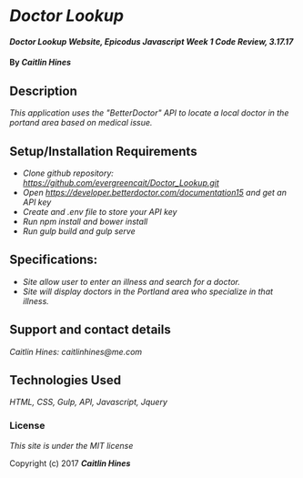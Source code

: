 # _Doctor Lookup_

#### _Doctor Lookup Website, Epicodus Javascript Week 1 Code Review, 3.17.17_

#### By _**Caitlin Hines**_

## Description

_This application uses the "BetterDoctor" API to locate a local doctor in the portand area based on medical issue._

## Setup/Installation Requirements

* _Clone github repository: https://github.com/evergreencait/Doctor_Lookup.git_
* _Open https://developer.betterdoctor.com/documentation15 and get an API key_
* _Create and .env file to store your API key_
* _Run npm install and bower install_
* _Run gulp build and gulp serve_


## Specifications:

* _Site allow user to enter an illness and search for a doctor._
* _Site will display doctors in the Portland area who specialize in that illness._


## Support and contact details

_Caitlin Hines: caitlinhines@me.com_

## Technologies Used

_HTML, CSS, Gulp, API, Javascript, Jquery_

### License

*This site is under the MIT license*

Copyright (c) 2017 **_Caitlin Hines_**
